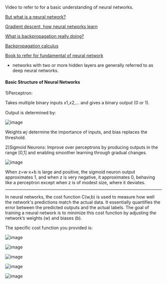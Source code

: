 Video to refer to for a basic understanding of neural networks.

[But what is a neural network?](https://www.youtube.com/watch?v=aircAruvnKk&list=PLZHQObOWTQDNU6R1_67000Dx_ZCJB-3pi&index=1)


[Gradient descent, how neural networks learn](https://www.youtube.com/watch?v=IHZwWFHWa-w&list=PLZHQObOWTQDNU6R1_67000Dx_ZCJB-3pi&index=2)


[What is backpropagation really doing?](https://www.youtube.com/watch?v=Ilg3gGewQ5U&list=PLZHQObOWTQDNU6R1_67000Dx_ZCJB-3pi&index=3)


[Backpropagation calculus](https://www.youtube.com/watch?v=tIeHLnjs5U8&list=PLZHQObOWTQDNU6R1_67000Dx_ZCJB-3pi&index=4)

[Book to refer for fundamental of neural network](http://neuralnetworksanddeeplearning.com/about.html)

- networks with two or more hidden layers are generally referred to as deep neural networks.

#### Basic Structure of Neural Networks

1)Perceptron:

Takes multiple binary inputs 𝑥1,𝑥2,… and gives a binary output (0 or 1).

Output is determined by: 

![image](https://github.com/user-attachments/assets/a277f2df-9786-40c3-9b8b-e1007d8fb33a)

Weights 𝑤𝑗 determine the importance of inputs, and bias replaces the threshold.

2)Sigmoid Neurons: Improve over perceptrons by producing outputs in the range [0,1] and enabling smoother learning through gradual changes.

![image](https://github.com/user-attachments/assets/530a67f9-bbc6-4dc2-b014-a1d37f2bd5e1)

When z=w⋅x+b is large and positive, the sigmoid neuron output approximates 1, and when z is very negative, it approximates 0, behaving like a perceptron except when z is of modest size, where it deviates.

---
In neural networks, the cost function C(w,b) is used to measure how well the network's predictions match the actual data. It essentially quantifies the error between the predicted outputs and the actual labels. The goal of training a neural network is to minimize this cost function by adjusting the network’s weights (w) and biases (b).

The specific cost function you provided is:

![image](https://github.com/user-attachments/assets/24c9e56e-d8b8-4a47-a9f9-13b585926302)

![image](https://github.com/user-attachments/assets/225f4853-a652-4acf-8324-7af32336f807)


![image](https://github.com/user-attachments/assets/47d483cf-35ec-413c-9a61-aaab69adce17)

![image](https://github.com/user-attachments/assets/613796d4-755c-4fa1-831b-4edd78f2394f)

![image](https://github.com/user-attachments/assets/47a89fd7-fb86-49e6-ba38-6556c3f90797)


